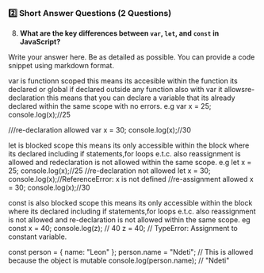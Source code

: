 ### **2️⃣ Short Answer Questions (2 Questions)**  
8. **What are the key differences between `var`, `let`, and `const` in JavaScript?**


Write your answer here.
Be as detailed as possible.
You can provide a code snippet using markdown format.



var is functionn scoped this means its accesible within the function its declared or global if declared outside any function also with var it allowsre- declaration this means  that you can declare a variable that its already declared within the same scope with no errors.
 e.g
 var x = 25;
 console.log(x);//25

///re-declaration allowed
var x = 30;
console.log(x);//30

let is blocked scope this means its only accessible within the block where its declared including if statements,for loops e.t.c. also reassignment is allowed and redeclaration is not allowed within the same scope.
e.g
let x = 25;
console.log(x);//25
//re-declaration not allowed
let x = 30;
console.log(x);//ReferenceError: x is not defined
//re-assignment allowed
x = 30;
console.log(x);//30


const is also blocked scope this means its only accessible within the block where its declared including if statements,for loops e.t.c. also reassignment is not allowed and re-declaration is not allowed within the same scope.
eg
const x = 40;
console.log(z); // 40
z = 40; // TypeError: Assignment to constant variable.

const person = { name: "Leon" };
person.name = "Ndeti"; // This is allowed because the object is mutable
console.log(person.name); // "Ndeti"
